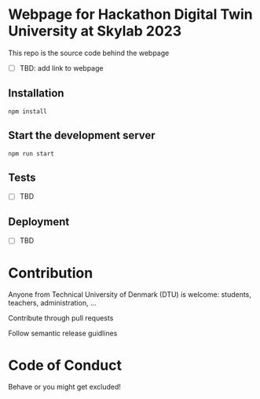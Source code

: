 # Webpage for Hackathon Digital Twin University at Skylab 2023

This repo is the source code behind the webpage

-[ ] TBD: add link to webpage


## Installation

```
npm install
```

## Start the development server

```
npm run start
```

## Tests

-[ ] TBD

## Deployment

-[ ] TBD

# Contribution

Anyone from Technical University of Denmark (DTU) is welcome: students, teachers, administration, ...

Contribute through pull requests

Follow semantic release guidlines

# Code of Conduct

Behave or you might get excluded!
